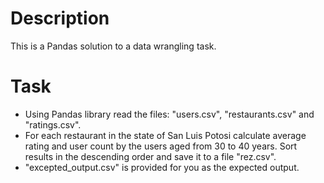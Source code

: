 # Description
This is a Pandas solution to a data wrangling task.

# Task

- Using Pandas library read the files: "users.csv", "restaurants.csv" and "ratings.csv".
- For each restaurant in the state of San Luis Potosi calculate average rating and user count by the users aged from 30 to 40 years. Sort results in the descending order and save it to a file "rez.csv". 
- "excepted_output.csv" is provided for you as the expected output.